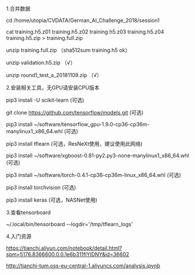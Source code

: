 1.合并数据

cd /home/utopia/CVDATA/German_AI_Challenge_2018/session1

cat training.h5.z01 training.h5.z02 training.h5.z03 training.h5.z04 training.h5.zip > training.full.zip

unzip training.full.zip （sha512sum training.h5 ok）

unzip validation.h5.zip （√）

unzip round1_test_a_20181109.zip （√）

2.安装相关工具，无GPU请安装CPU版本

pip3 install -U scikit-learn (可选)

git clone https://github.com/tensorflow/models.git (可选)

pip3 install ~/software/tensorflow_gpu-1.9.0-cp36-cp36m-manylinux1_x86_64.whl (可选)

pip3 install tflearn (可选，ResNeXt使用，建议使用此网络)

pip3 install ~/software/xgboost-0.81-py2.py3-none-manylinux1_x86_64.whl (可选)

pip3 install ~/software/torch-0.4.1-cp36-cp36m-linux_x86_64.whl (可选)

pip3 install torchvision (可选)

pip3 install keras (可选，NASNet使用)

3.查看tensorboard

~/.local/bin/tensorboard --logdir='/tmp/tflearn_logs'

4.入门资源

https://tianchi.aliyun.com/notebook/detail.html?spm=5176.8366600.0.0.1e6b311fIYlDNY&id=36602

http://tianchi-tum.oss-eu-central-1.aliyuncs.com/analysis.ipynb
